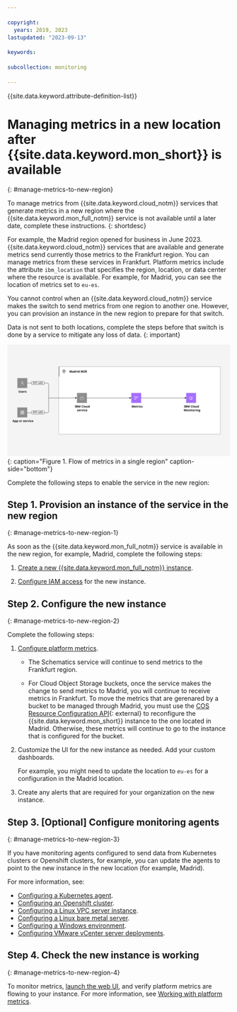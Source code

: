 ```yaml
---

copyright:
  years: 2019, 2023
lastupdated: "2023-09-13"

keywords:

subcollection: monitoring

---
```


{{site.data.keyword.attribute-definition-list}}


# Managing metrics in a new location after {{site.data.keyword.mon_short}} is available
{: #manage-metrics-to-new-region}

To manage metrics from {{site.data.keyword.cloud_notm}} services that generate metrics in a new region where the {{site.data.keyword.mon_full_notm}} service is not available until a later date, complete these instructions.
{: shortdesc}

For example, the Madrid region opened for business in June 2023. {{site.data.keyword.cloud_notm}} services that are available and generate metrics send currently those metrics to the Frankfurt region. You can manage metrics from these services in Frankfurt. Platform metrics include the attribute `ibm_location` that specifies the region, location, or data center where the resource is available. For example, for Madrid, you can see the location of metrics set to `eu-es`.

You cannot control when an {{site.data.keyword.cloud_notm}} service makes the switch to send metrics from one region to another one. However, you can provision an instance in the new region to prepare for that switch.

Data is not sent to both locations, complete the steps before that switch is done by a service to mitigate any loss of data.
{: important}

![Flow of metrics in a single region](images/Cloud-Monitoring-05-Madrid-MZR.svg "The {{site.data.keyword.mon_full_notm}} service"){: caption="Figure 1. Flow of metrics in a single region" caption-side="bottom"}

Complete the following steps to enable the service in the new region:

## Step 1. Provision an instance of the service in the new region
{: #manage-metrics-to-new-region-1}

As soon as the {{site.data.keyword.mon_full_notm}} service is available in the new region, for example, Madrid, complete the following steps:

1. [Create a new {{site.data.keyword.mon_full_notm}} instance](/docs/monitoring?topic=monitoring-provision).

2. [Configure IAM access](/docs/monitoring?topic=monitoring-iam) for the new instance.




## Step 2. Configure the new instance
{: #manage-metrics-to-new-region-2}

Complete the following steps:

1. [Configure platform metrics](/docs/monitoring?topic=monitoring-platform_metrics_enabling).

    - The Schematics service will continue to send metrics to the Frankfurt region.

    - For Cloud Object Storage buckets, once the service makes the change to send metrics to Madrid, you will continue to receive metrics in Frankfurt. To move the metrics that are gerenared by a bucket to be managed through Madrid, you must use the [COS Resource Configuration API](https://cloud.ibm.com/apidocs/cos/cos-configuration){: external} to reconfigure the {{site.data.keyword.mon_short}} instance to the one located in Madrid. Otherwise, these metrics will continue to go to the instance that is configured for the bucket.

2. Customize the UI for the new instance as needed. Add your custom dashboards.

    For example, you might need to update the location to `eu-es` for a configuration in the Madrid location.

4. Create any alerts that are required for your organization on the new instance.


## Step 3. [Optional] Configure monitoring agents
{: #manage-metrics-to-new-region-3}

If you have monitoring agents configured to send data from Kubernetes clusters or Openshift clusters, for example, you can update the agents to point to the new instance in the new location (for example, Madrid).

For more information, see:
- [Configuring a Kubernetes agent](/docs/monitoring?topic=monitoring-kubernetes_cluster).
- [Configuring an Openshift cluster](/docs/monitoring?topic=monitoring-openshift_cluster).
- [Configuring a Linux VPC server instance](/docs/monitoring?topic=monitoring-ubuntu#ubuntu).
- [Configuring a Linux bare metal server](/docs/monitoring?topic=monitoring-baremetal_linux).
- [Configuring a Windows environment](/docs/monitoring?topic=monitoring-windows).
- [Configuring VMware vCenter server deployments](/docs/monitoring?topic=monitoring-vmware-vcenter).


## Step 4. Check the new instance is working
{: #manage-metrics-to-new-region-4}

To monitor metrics, [launch the web UI](/docs/monitoring?topic=monitoring-getting-started#getting-started-step4), and verify platform metrics are flowing to your instance. For more information, see [Working with platform metrics](/docs/monitoring?topic=monitoring-platform_metrics_working).
